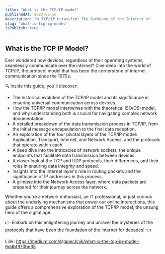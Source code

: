 ```yaml
---
title: "What is the TCP/IP model"
publishedAt: 2023-05-16
description: "🌐 TCP/IP Unraveled: The Backbone of the Internet 🌐"
slug: "what-is-tcp-ip-model"
isPublish: true
---
```


## What is the TCP IP Model?

Ever wondered how devices, regardless of their operating systems, seamlessly communicate over the internet? Dive deep into the world of TCP/IP, the protocol model that has been the cornerstone of internet communication since the 1970s.

🔍 Inside this guide, you'll discover:

- The historical evolution of the TCP/IP model and its significance in ensuring universal communication across devices.
- How the TCP/IP model intertwines with the theoretical ISO/OSI model, and why understanding both is crucial for navigating complex network documentation.
- A detailed breakdown of the data transmission process in TCP/IP, from the initial message encapsulation to the final data reception.
- An exploration of the four pivotal layers of the TCP/IP model: Application, Transport, Internet, and Network Access, and the protocols that operate within each.
- A deep dive into the intricacies of network sockets, the unique endpoints that facilitate data transmission between devices.
- A closer look at the TCP and UDP protocols, their differences, and their roles in ensuring data integrity and speed.
- Insights into the Internet layer's role in routing packets and the significance of IP addresses in this process.
- A glimpse into the Network Access layer, where data packets are prepared for their journey across the network.

Whether you're a network enthusiast, an IT professional, or just curious about the underlying mechanisms that power our online interactions, this guide offers a comprehensive exploration of the TCP/IP model, the unsung hero of the digital age.

👉 Embark on this enlightening journey and unravel the mysteries of the protocols that have been the foundation of the internet for decades! 👈

Link: https://medium.com/@gpiechnik/what-is-the-tcp-ip-model-6ddbf970be35
